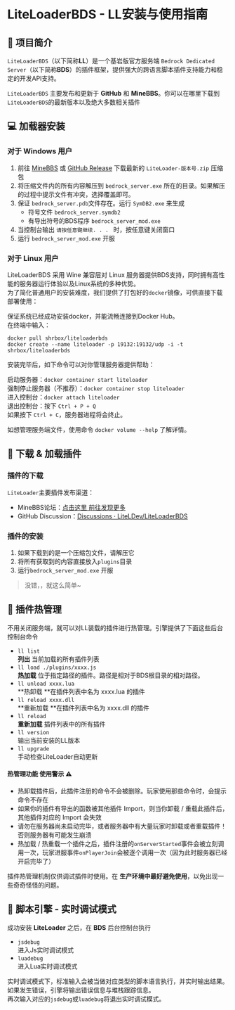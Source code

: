 # LiteLoaderBDS - LL安装与使用指南

## 🎨 项目简介

`LiteLoaderBDS`（以下简称**LL**）是一个基岩版官方服务端 `Bedrock Dedicated Server`（以下简称**BDS**）的插件框架，提供强大的跨语言脚本插件支持能力和稳定的开发API支持。  

`LiteLoaderBDS` 主要发布和更新于 **GitHub** 和 **MineBBS**。你可以在哪里下载到`LiteLoaderBDS`的最新版本以及绝大多数相关插件

## 💻 加载器安装

### 对于 Windows 用户

1. 前往 [MineBBS](https://www.minebbs.com/liteloader/) 或 [GitHub Release](https://github.com/LiteLDev/LiteLoader/releases) 下载最新的 `LiteLoader-版本号.zip` 压缩包
2. 将压缩文件内的所有内容解压到 `bedrock_server.exe` 所在的目录。如果解压的过程中提示文件有冲突，选择覆盖即可。
3. 保证 `bedrock_server.pdb`文件存在。运行 `SymDB2.exe` 来生成  
   - 符号文件 `bedrock_server.symdb2`
   - 有导出符号的BDS程序 `bedrock_server_mod.exe`
4. 当控制台输出 `请按任意键继续. . . ` 时，按任意键关闭窗口
5. 运行 `bedrock_server_mod.exe` 开服

### 对于 Linux 用户

LiteLoaderBDS 采用 Wine 兼容层对 Linux 服务器提供BDS支持，同时拥有高性能的服务器运行体验以及Linux系统的多种优势。  
为了简化普通用户的安装难度，我们提供了打包好的`docker`镜像，可供直接下载部署使用：

保证系统已经成功安装docker，并能流畅连接到Docker Hub。  
在终端中输入：

```
docker pull shrbox/liteloaderbds
docker create --name liteloader -p 19132:19132/udp -i -t shrbox/liteloaderbds
```

安装完毕后，如下命令可以对你管理服务器提供帮助：

启动服务器：`docker container start liteloader`  
强制停止服务器（不推荐）：`docker container stop liteloader`  
进入控制台：`docker attach liteloader`  
退出控制台：按下 `Ctrl + P + Q`  
如果按下 `Ctrl + C`，服务器进程将会终止。  

如想管理服务端文件，使用命令 `docker volume --help` 了解详情。  

## 🎯 下载 & 加载插件

### 插件的下载

`LiteLoader`主要插件发布渠道：

- MineBBS论坛：[点击这里 前往发现更多](https://www.minebbs.com/resources/?prefix_id=59)
- GitHub Discussion：[Discussions · LiteLDev/LiteLoaderBDS](https://github.com/LiteLDev/LiteLoaderBDS/discussions)

### 插件的安装

1. 如果下载到的是一个压缩包文件，请解压它
2. 将所有获取到的内容直接放入`plugins`目录
3. 运行`bedrock_server_mod.exe` 开服

> 没错，，就这么简单~

## 🔌 插件热管理

不用关闭服务端，就可以对LL装载的插件进行热管理。引擎提供了下面这些后台控制台命令

- `ll list`  
  **列出** 当前加载的所有插件列表
- `ll load ./plugins/xxxx.js`  
  **热加载** 位于指定路径的插件。路径是相对于BDS根目录的相对路径。
- `ll unload xxxx.lua`  
  **热卸载 **在插件列表中名为 xxxx.lua 的插件
- `ll reload xxxx.dll`  
  **重新加载 **在插件列表中名为 xxxx.dll 的插件
- `ll reload`  
  **重新加载** 插件列表中的所有插件
- `ll version`  
  输出当前安装的LL版本
- `ll upgrade`  
  手动检查LiteLoader自动更新

#### 热管理功能 使用警示 ⚠

- 热卸载插件后，此插件注册的命令不会被删除。玩家使用那些命令时，会提示命令不存在
- 如果你的插件有导出的函数被其他插件 Import，则当你卸载 / 重载此插件后，其他插件对应的 Import 会失效  
- 请勿在服务器尚未启动完毕，或者服务器中有大量玩家时卸载或者重载插件！否则服务器有可能发生崩溃
- 热加载 / 热重载一个插件之后，插件注册的`onServerStarted`事件会被立刻调用一次，玩家进服事件`onPlayerJoin`会被逐个调用一次（因为此时服务器已经开启完毕了）

插件热管理机制仅供调试插件时使用。在 **生产环境中最好避免使用**，以免出现一些奇奇怪怪的问题。

## 📡 脚本引擎 - 实时调试模式

成功安装 **LiteLoader** 之后，在 **BDS** 后台控制台执行

- `jsdebug`  
  进入Js实时调试模式
- `luadebug`  
  进入Lua实时调试模式

实时调试模式下，标准输入会被当做对应类型的脚本语言执行，并实时输出结果。  
如果发生错误，引擎将输出错误信息与堆栈跟踪信息。  
再次输入对应的`jsdebug`或`luadebug`将退出实时调试模式。